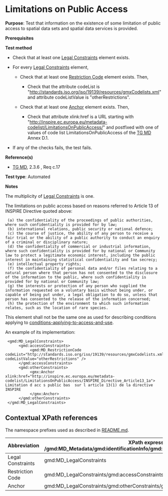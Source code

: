 # Limitations on Public Access 

**Purpose**: Test that information on the existence of some limitation of public access to spatial data sets and spatial data services is provided.

**Prerequisites**

**Test method**

* Check that at least one [Legal Constraints](#legalConstraints) element exists.

* For every [Legal Constraints](#legalConstraints) element,

    * Check that at least one [Restriction Code](#restrictionCode) element exists. Then, 

        * Check that the attribute codeList is "http://standards.iso.org/iso/19139/resources/gmxCodelists.xml" and attribute codeListValue is "otherRestrictions".

    * Check that at least one [Anchor](#anchor) element exists. Then,

        * Check that attribute xlink:href is a URL starting with "http://inspire.ec.europa.eu/metadata-codelist/LimitationsOnPublicAccess/" and postfixed with one of values of code list LimitationsOnPublicAccess of the [TG MD](./README.md#ref_TG_MD) Annex D.1.

* If any of the checks fails, the test fails. 

**Reference(s)**	 

* [TG MD](./README.md#ref_TG_MD), 2.3.6 , Req c.17


**Test type**: Automated

**Notes**

The multiplicity of [Legal Constraints](#legalConstraints) is one.

The limitations on public access based on reasons referred to Article 13 of INSPIRE Directive quoted above:

     (a) the confidentiality of the proceedings of public authorities, where such confidentiality is provided for by law;
     (b) international relations, public security or national defence;
     (c) the course of justice, the ability of any person to receive a fair trial or the ability of a public authority to conduct an enquiry of a criminal or disciplinary nature;
     (d) the confidentiality of commercial or industrial information, where such confidentiality is provided for by national or Community law to protect a legitimate economic interest, including the public interest in maintaining statistical confidentiality and tax secrecy;
     (e) intellectual property rights;
     (f) the confidentiality of personal data and/or files relating to a natural person where that person has not consented to the disclosure of the information to the public, where such confidentiality is provided for by national or Community law;
     (g) the interests or protection of any person who supplied the information requested on a voluntary basis without being under, or capable of being put under, a legal obligation to do so, unless that person has consented to the release of the information concerned;
     (h) the protection of the environment to which such information relates, such as the location of rare species.

This element shall not be the same one as used for describing conditions applying to [conditions-applying-to-access-and-use](../sds-interoperable/conditions-applying-to-access-and-use.md).

An example of its implementation:
     
     <gmd:MD_LegalConstraints>
          <gmd:accessConstraints>
               <gmd:MD_RestrictionCode codeList="http://standards.iso.org/iso/19139/resources/gmxCodelists.xml#MD_RestrictionCode" codeListValue="otherRestrictions" />
          </gmd:accessConstraints>
          <gmd:otherConstraints>
               <gmx:Anchor xlink:href="http://inspire.ec.europa.eu/metadata-codelist/LimitationsOnPublicAccess/INSPIRE_Directive_Article13_1a"> Limitation d acc s public bas  sur l article 13(1) de la directive INSPIRE
               </gmx:Anchor>
          </gmd:otherConstraints>
     </gmd:MD_LegalConstraints>
     
## Contextual XPath references

The namespace prefixes used as described in [README.md](./README.md#namespaces).

Abbreviation                                   |  XPath expression (relative to /gmd:MD_Metadata/gmd:identificationInfo/gmd:MD_DataIdentification/gmd:resourceConstraints)
-----------------------------------------------| -------------------------------------------------------------------------
<a name="legalConstraints"></a> Legal Constraints  | gmd:MD_LegalConstraints
<a name="restrictionCode"></a> Restriction Code | gmd:MD_LegalConstraints/gmd:accessConstraints/gmd:MD_RestrictionCode
<a name="anchor"></a> Anchor | gmd:MD_LegalConstraints/gmd:otherConstraints/gmx:Anchor